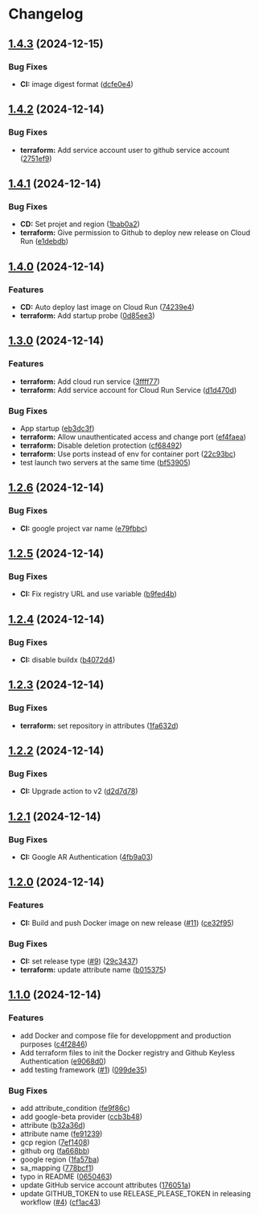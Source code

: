 # Changelog

## [1.4.3](https://github.com/pbrissaud/test-webyn-nodejs/compare/v1.4.2...v1.4.3) (2024-12-15)


### Bug Fixes

* **CI:** image digest format ([dcfe0e4](https://github.com/pbrissaud/test-webyn-nodejs/commit/dcfe0e484fbba667c1ebd637e52478bfd5b0e7a1))

## [1.4.2](https://github.com/pbrissaud/test-webyn-nodejs/compare/v1.4.1...v1.4.2) (2024-12-14)


### Bug Fixes

* **terraform:** Add service account user to github service account ([2751ef9](https://github.com/pbrissaud/test-webyn-nodejs/commit/2751ef9ffd71ea710d431aae237a802ef92416fd))

## [1.4.1](https://github.com/pbrissaud/test-webyn-nodejs/compare/v1.4.0...v1.4.1) (2024-12-14)


### Bug Fixes

* **CD:** Set projet and region ([1bab0a2](https://github.com/pbrissaud/test-webyn-nodejs/commit/1bab0a26dd1d228be1db89b5aa71ef358c5dd997))
* **terraform:** Give permission to Github to deploy new release on Cloud Run ([e1debdb](https://github.com/pbrissaud/test-webyn-nodejs/commit/e1debdb2045e9f584c4b64a100dde60e61d5d839))

## [1.4.0](https://github.com/pbrissaud/test-webyn-nodejs/compare/v1.3.0...v1.4.0) (2024-12-14)


### Features

* **CD:** Auto deploy last image on Cloud Run ([74239e4](https://github.com/pbrissaud/test-webyn-nodejs/commit/74239e437dd1015bbb463ab8995caa8e296c7dbc))
* **terraform:** Add startup probe ([0d85ee3](https://github.com/pbrissaud/test-webyn-nodejs/commit/0d85ee307b92c23bcd39bdd37f6469b65f73d0ef))

## [1.3.0](https://github.com/pbrissaud/test-webyn-nodejs/compare/v1.2.6...v1.3.0) (2024-12-14)


### Features

* **terraform:** Add cloud run service ([3ffff77](https://github.com/pbrissaud/test-webyn-nodejs/commit/3ffff77df55b822dc8c73cc36a5b867fdc865368))
* **terraform:** Add service account for Cloud Run Service ([d1d470d](https://github.com/pbrissaud/test-webyn-nodejs/commit/d1d470d1a4243982dcbee3c3bc05deaa822f8172))


### Bug Fixes

* App startup ([eb3dc3f](https://github.com/pbrissaud/test-webyn-nodejs/commit/eb3dc3f57ad41466f43b57cec7a37cc5941a8d9f))
* **terraform:** Allow unauthenticated access and change port ([ef4faea](https://github.com/pbrissaud/test-webyn-nodejs/commit/ef4faeafb2e33175c238a6adbfd4da16ac619d70))
* **terraform:** Disable deletion protection ([cf68492](https://github.com/pbrissaud/test-webyn-nodejs/commit/cf68492ae7e4b64d984fcdd1a4518be1487cfd87))
* **terraform:** Use ports instead of env for container port ([22c93bc](https://github.com/pbrissaud/test-webyn-nodejs/commit/22c93bca6444df0b8845444fc29d3d7b878df6f9))
* test launch two servers at the same time ([bf53905](https://github.com/pbrissaud/test-webyn-nodejs/commit/bf539055c8c25671141c9c5276d3a35b4a58095d))

## [1.2.6](https://github.com/pbrissaud/test-webyn-nodejs/compare/v1.2.5...v1.2.6) (2024-12-14)


### Bug Fixes

* **CI:** google project var name ([e79fbbc](https://github.com/pbrissaud/test-webyn-nodejs/commit/e79fbbce15576ec79584c1a9852bcc075d926e7a))

## [1.2.5](https://github.com/pbrissaud/test-webyn-nodejs/compare/v1.2.4...v1.2.5) (2024-12-14)


### Bug Fixes

* **CI:** Fix registry URL and use variable ([b9fed4b](https://github.com/pbrissaud/test-webyn-nodejs/commit/b9fed4b17008cfb38092351a2d7ed5d0cf7a13b0))

## [1.2.4](https://github.com/pbrissaud/test-webyn-nodejs/compare/v1.2.3...v1.2.4) (2024-12-14)


### Bug Fixes

* **CI:** disable buildx ([b4072d4](https://github.com/pbrissaud/test-webyn-nodejs/commit/b4072d45dc17121238bd3fc687b65d6b23cc8b1f))

## [1.2.3](https://github.com/pbrissaud/test-webyn-nodejs/compare/v1.2.2...v1.2.3) (2024-12-14)


### Bug Fixes

* **terraform:** set repository in attributes ([1fa632d](https://github.com/pbrissaud/test-webyn-nodejs/commit/1fa632dcedcef6e1f16015e2e349f4fcb7ed460f))

## [1.2.2](https://github.com/pbrissaud/test-webyn-nodejs/compare/v1.2.1...v1.2.2) (2024-12-14)


### Bug Fixes

* **CI:** Upgrade action to v2 ([d2d7d78](https://github.com/pbrissaud/test-webyn-nodejs/commit/d2d7d784b91f1b00d9c0b5b00940098b6f532bc6))

## [1.2.1](https://github.com/pbrissaud/test-webyn-nodejs/compare/v1.2.0...v1.2.1) (2024-12-14)


### Bug Fixes

* **CI:** Google AR Authentication ([4fb9a03](https://github.com/pbrissaud/test-webyn-nodejs/commit/4fb9a03e031c2e8568e49f9aeecd4296896cff31))

## [1.2.0](https://github.com/pbrissaud/test-webyn-nodejs/compare/v1.1.0...v1.2.0) (2024-12-14)


### Features

* **CI:** Build and push Docker image on new release ([#11](https://github.com/pbrissaud/test-webyn-nodejs/issues/11)) ([ce32f95](https://github.com/pbrissaud/test-webyn-nodejs/commit/ce32f95b32f648ca19ef4c06984457ae357e8fa5))


### Bug Fixes

* **CI:** set release type ([#9](https://github.com/pbrissaud/test-webyn-nodejs/issues/9)) ([29c3437](https://github.com/pbrissaud/test-webyn-nodejs/commit/29c3437f2752d24b9ebc201a2b81e96947a3f8dd))
* **terraform:** update attribute name ([b015375](https://github.com/pbrissaud/test-webyn-nodejs/commit/b01537572b6bd56d1784dfb07fc808ffb5ef1f05))

## [1.1.0](https://github.com/pbrissaud/test-webyn-nodejs/compare/v1.0.0...v1.1.0) (2024-12-14)


### Features

* add Docker and compose file for developpment and production purposes ([c4f2846](https://github.com/pbrissaud/test-webyn-nodejs/commit/c4f2846c7a58613ddd9113a81d33106a2227e98a))
* Add terraform files to init the Docker registry and Github Keyless Authentication ([e9068d0](https://github.com/pbrissaud/test-webyn-nodejs/commit/e9068d0267c0ea59328989c465cd771cec4be32f))
* add testing framework ([#1](https://github.com/pbrissaud/test-webyn-nodejs/issues/1)) ([099de35](https://github.com/pbrissaud/test-webyn-nodejs/commit/099de35f5c35f9fadd6b245fb390d17a3787c92f))


### Bug Fixes

* add attribute_condition ([fe9f86c](https://github.com/pbrissaud/test-webyn-nodejs/commit/fe9f86c6db0a5b84a674053c58be83b04fb66fea))
* add google-beta provider ([ccb3b48](https://github.com/pbrissaud/test-webyn-nodejs/commit/ccb3b488f14090200ff51f3700a6aa3e7e3091f0))
* attribute ([b32a36d](https://github.com/pbrissaud/test-webyn-nodejs/commit/b32a36d5551ebf14ec766e588beebd54de072edf))
* attribute name ([fe91239](https://github.com/pbrissaud/test-webyn-nodejs/commit/fe91239c2840bafffa8e74f2c7dc6afd902becab))
* gcp region ([7ef1408](https://github.com/pbrissaud/test-webyn-nodejs/commit/7ef1408e4f69e2c17ef352af6d2ee97b012a2d4a))
* github org ([fa668bb](https://github.com/pbrissaud/test-webyn-nodejs/commit/fa668bb4576525878a16f16c64e8ff9acfcd781b))
* google region ([1fa57ba](https://github.com/pbrissaud/test-webyn-nodejs/commit/1fa57bacb534c17975f9e6dd2ad53b196d8d2c45))
* sa_mapping ([778bcf1](https://github.com/pbrissaud/test-webyn-nodejs/commit/778bcf17b7851a1c86b823de5d955d367d946fa7))
* typo in README ([0650463](https://github.com/pbrissaud/test-webyn-nodejs/commit/06504636fbd319bbf938b08d27db4ba7cfe4674f))
* update GitHub service account attributes ([176051a](https://github.com/pbrissaud/test-webyn-nodejs/commit/176051a4a93e4f5f7f8047c76ca6e43809cf4478))
* update GITHUB_TOKEN to use RELEASE_PLEASE_TOKEN in releasing workflow ([#4](https://github.com/pbrissaud/test-webyn-nodejs/issues/4)) ([cf1ac43](https://github.com/pbrissaud/test-webyn-nodejs/commit/cf1ac4398169b87bfd6916b92e69bbb5fcbfcdca))
